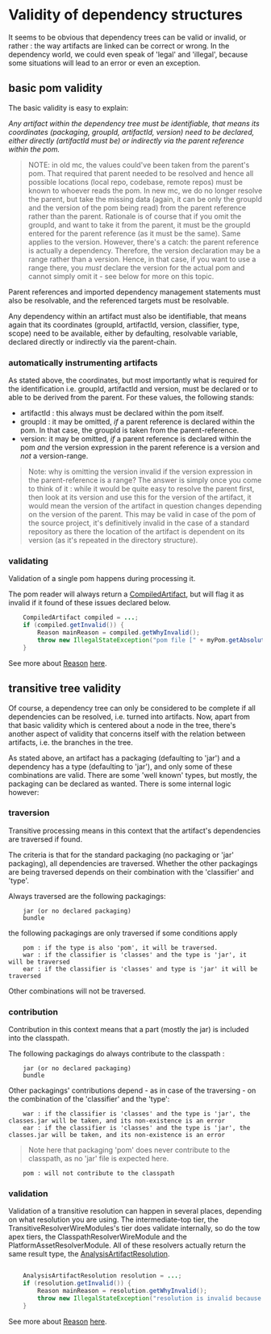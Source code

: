 # Validity of dependency structures

It seems to be obvious that dependency trees can be valid or invalid, or rather : the way artifacts are linked can be correct or wrong. In the dependency world, we could even speak of 'legal' and 'illegal', because some situations will lead to an error or even an exception.

## basic pom validity

The basic validity is easy to explain:

*Any artifact within the dependency tree must be identifiable, that means its coordinates (packaging, groupId, artifactId, version) need to be declared, either directly (artifactId must be) or indirectly via the parent reference within the pom.*

>NOTE: in old mc, the values could've been taken from the parent's pom. That required that parent needed to be resolved and hence all possible locations (local repo, codebase, remote repos) must be known to whoever reads the pom. In new mc, we do no longer resolve the parent, but take the missing data (again, it can be only the groupId and the version of the pom being read) from the parent reference rather than the parent. Rationale is of course that if you omit the groupId, and want to take it from the parent, it must be the groupId entered for the parent reference (as it must be the same). Same applies to the version. However, there's a catch: the parent reference is actually a dependency. Therefore, the version declaration may be a range rather than a version. Hence, in that case, if you want to use a range there, you *must* declare the version for the actual pom and cannot simply omit it - see below for more on this topic.

Parent references and imported dependency management statements must also be resolvable, and the referenced targets must be resolvable. 

Any dependency within an artifact must also be identifiable, that means again that its coordinates (groupId, artifactId, version, classifier, type, scope) need to be available, either by defaulting, resolvable variable, declared directly or indirectly via the parent-chain.

### automatically instrumenting artifacts

As stated above, the coordinates, but most importantly what is required for the identification i.e. groupId, artifactId and version, must be declared or to able to be derived from the parent. For these values, the following stands:

- artifactId : this always must be declared within the pom itself. 
- groupId : it may be omitted, *if* a parent reference is declared within the pom. In that case, the groupId is taken from the parent-reference. 
- version: it may be omitted, *if* a parent reference is declared within the pom *and* the version expression in the parent reference is a version and *not* a version-range. 


>Note: why is omitting the version invalid if the version expression in the parent-reference is a range? The answer is simply once you come to think of it : while it would be quite easy to resolve the parent first, then look at its version and use this for the version of the artifact, it would mean the version of the artifact in question changes depending on the version of the parent. This may be valid in case of the pom of the source project, it's definitively invalid in the case of a standard repository as there the location of the artifact is dependent on its version (as it's repeated in the directory structure).


### validating
Validation of a single pom happens during processing it. 

The pom reader will always return a [CompiledArtifact](javadoc:com.braintribe.model.artifact.compiled.CompiledArtifact), but will flag it as invalid if it found of these issues declared below.

``` java
    CompiledArtifact compiled = ...;
    if (compiled.getInvalid()) {
        Reason mainReason = compiled.getWhyInvalid();
        throw new IllegalStateException("pom file [" + myPom.getAbsolutePath() + "] is invalid because: " + mainReason.asFormattedString());                
    }
```

See more about [Reason](javadoc:com.braintribe.gm.model.reason.Reason) [here](./reasons.md).

## transitive tree validity 
Of course, a dependency tree can only be considered to be complete if all dependencies can be resolved, i.e. turned into artifacts.
Now, apart from that basic validity which is centered about a node in the tree, there's another aspect of validity that concerns itself with the relation between artifacts, i.e. the branches in the tree. 

As stated above, an artifact has a packaging (defaulting to 'jar') and a dependency has a type (defaulting to 'jar'), and only some of these combinations are valid. There are some 'well known' types, but mostly, the packaging can be declared as wanted. There is some internal logic however:


### traversion 
Transitive processing means in this context that the artifact's dependencies are traversed if found.

The criteria is that for the standard packaging (no packaging or 'jar' packaging), all dependencies are traversed. Whether the other packagings are being traversed depends on their combination with the 'classifier' and 'type'.

Always traversed are the following packagings:

```
    jar (or no declared packaging)
    bundle
```

the following packagings are only traversed if some conditions apply

```
    pom : if the type is also 'pom', it will be traversed.
    war : if the classifier is 'classes' and the type is 'jar', it will be traversed 
    ear : if the classifier is 'classes' and type is 'jar' it will be traversed    
```

Other combinations will not be traversed. 


### contribution 

Contribution in this context means that a part (mostly the jar) is included into the classpath.

The following packagings do always contribute to the classpath :

```
    jar (or no declared packaging)
    bundle
```

Other packagings' contributions depend - as in case of the traversing - on the combination of the 'classifier' and the 'type':

```
    war : if the classifier is 'classes' and the type is 'jar', the classes.jar will be taken, and its non-existence is an error
    ear : if the classifier is 'classes' and the type is 'jar', the classes.jar will be taken, and its non-existence is an error
```

>Note here that packaging 'pom' does never contribute to the classpath, as no 'jar' file is expected here. 

```
    pom : will not contribute to the classpath
 ```
### validation 
Validation of a transitive resolution can happen in several places, depending on what resolution you are using. The intermediate-top tier, the TransitiveResolverWireModules's tier does validate internally, so do the tow apex tiers, the ClasspathResolverWireModule and the PlatformAssetResolverModule. All of these resolvers actually return the same result type, the [AnalysisArtifactResolution](javadoc:com.braintribe.model.artifact.analysis.AnalysisArtifactResolution).

``` java

    AnalysisArtifactResolution resolution = ...;
    if (resolution.getInvalid()) {
        Reason mainReason = resolution.getWhyInvalid();
        throw new IllegalStateException("resolution is invalid because: " + mainReason.asFormattedString());                
    }
```

See more about [Reason](javadoc:com.braintribe.gm.model.reason.Reason) [here](./reasons.md).